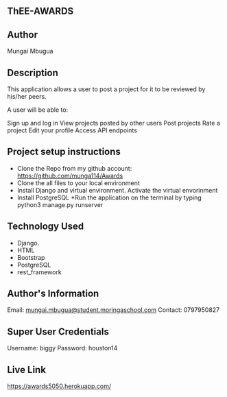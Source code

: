 ## ThEE-AWARDS

## Author
Mungai Mbugua

## Description
This application allows a user to post a project for it to be reviewed by his/her peers.

A user will be able to:

Sign up and log in
View projects posted by other users
Post projects
Rate a project
Edit your profile
Access API endpoints

## Project setup instructions
* Clone the Repo from my github account: https://github.com/munga114/Awards
* Clone the all files to your local environment
* Install Django and virtual environment. Activate the virtual envorinment
* Install PostgreSQL
*Run the application on the terminal by typing python3 manage.py runserver

## Technology Used
* Django.
* HTML
* Bootstrap
* PostgreSQL
* rest_framework

## Author's Information
Email: mungai.mbugua@student.moringaschool.com
Contact: 0797950827

## Super User Credentials
Username: biggy
Password: houston14

## Live Link
https://awards5050.herokuapp.com/